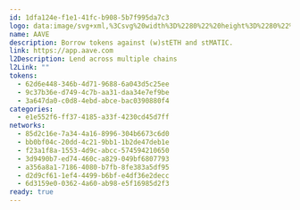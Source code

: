 ```yaml
---
id: 1dfa124e-f1e1-41fc-b908-5b7f995da7c3
logo: data:image/svg+xml,%3Csvg%20width%3D%2280%22%20height%3D%2280%22%20viewBox%3D%220%200%2080%2080%22%20fill%3D%22none%22%20xmlns%3D%22http%3A%2F%2Fwww.w3.org%2F2000%2Fsvg%22%3E%0A%3Cg%20filter%3D%22url(%23filter0_f_69_8622)%22%3E%0A%3Cpath%20d%3D%22M40%2059C51.598%2059%2061%2049.598%2061%2038C61%2026.402%2051.598%2017%2040%2017C28.402%2017%2019%2026.402%2019%2038C19%2049.598%2028.402%2059%2040%2059Z%22%20fill%3D%22%239391F7%22%2F%3E%0A%3C%2Fg%3E%0A%3Cpath%20d%3D%22M40%2061C51.598%2061%2061%2051.598%2061%2040C61%2028.402%2051.598%2019%2040%2019C28.402%2019%2019%2028.402%2019%2040C19%2051.598%2028.402%2061%2040%2061Z%22%20fill%3D%22%239391F7%22%2F%3E%0A%3Cpath%20d%3D%22M36.096%2041.0242C37.8967%2040.7319%2039.1195%2039.035%2038.8273%2037.2343C38.535%2035.4336%2036.8381%2034.2107%2035.0374%2034.503C33.2367%2034.7953%2032.0138%2036.492%2032.3061%2038.2929C32.5984%2040.0936%2034.2952%2041.3164%2036.096%2041.0242Z%22%20fill%3D%22white%22%2F%3E%0A%3Cpath%20d%3D%22M44.7296%2041.0242C46.5303%2040.7319%2047.7531%2039.035%2047.4608%2037.2343C47.1686%2035.4336%2045.4717%2034.2107%2043.671%2034.503C41.8703%2034.7953%2040.6474%2036.492%2040.9397%2038.2929C41.232%2040.0936%2042.9287%2041.3164%2044.7296%2041.0242Z%22%20fill%3D%22white%22%2F%3E%0A%3Cpath%20d%3D%22M39.878%2024.1279C30.9089%2024.1279%2023.6373%2031.5381%2023.6396%2040.6761H27.788C27.788%2033.8279%2033.158%2028.2756%2039.878%2028.2756C46.598%2028.2756%2051.968%2033.8279%2051.968%2040.6761H56.1164C56.1179%2031.5381%2048.8463%2024.1279%2039.878%2024.1279Z%22%20fill%3D%22white%22%2F%3E%0A%3Cdefs%3E%0A%3Cfilter%20id%3D%22filter0_f_69_8622%22%20x%3D%225%22%20y%3D%223%22%20width%3D%2270%22%20height%3D%2270%22%20filterUnits%3D%22userSpaceOnUse%22%20color-interpolation-filters%3D%22sRGB%22%3E%0A%3CfeFlood%20flood-opacity%3D%220%22%20result%3D%22BackgroundImageFix%22%2F%3E%0A%3CfeBlend%20mode%3D%22normal%22%20in%3D%22SourceGraphic%22%20in2%3D%22BackgroundImageFix%22%20result%3D%22shape%22%2F%3E%0A%3CfeGaussianBlur%20stdDeviation%3D%227%22%20result%3D%22effect1_foregroundBlur_69_8622%22%2F%3E%0A%3C%2Ffilter%3E%0A%3C%2Fdefs%3E%0A%3C%2Fsvg%3E%0A
name: AAVE
description: Borrow tokens against (w)stETH and stMATIC.
link: https://app.aave.com
l2Description: Lend across multiple chains
l2Link: ""
tokens:
  - 62d6e448-346b-4d71-9688-6a043d5c25ee
  - 9c37b36e-d749-4c7b-aa31-daa34e7ef9be
  - 3a647da0-c0d8-4ebd-abce-bac0390880f4
categories:
  - e1e552f6-ff37-4185-a33f-4230cd45d7ff
networks:
  - 85d2c16e-7a34-4a16-8996-304b6673c6d0
  - bb0bf04c-20dd-4c21-9bb1-1b2de47deb1e
  - f23a1f8a-1553-4d9c-abcc-574594210650
  - 3d9490b7-ed74-460c-a829-049bf6807793
  - a356a8a1-7186-4080-b7fb-8fe383a5df95
  - d2d9cf61-1ef4-4499-b6bf-e4df36e2decc
  - 6d3159e0-0362-4a60-ab98-e5f16985d2f3
ready: true
---
```


